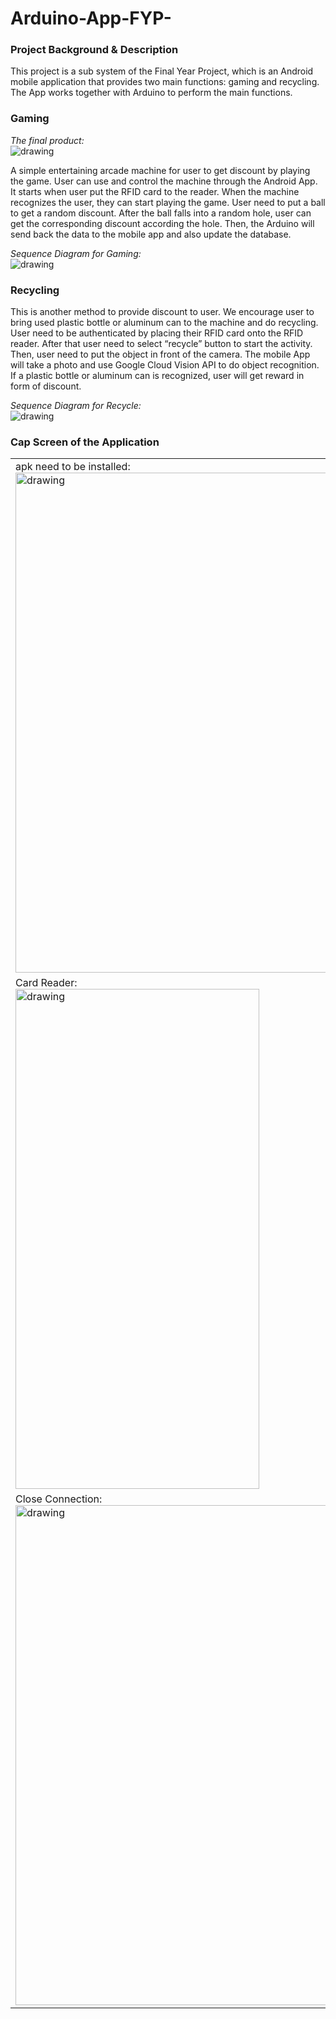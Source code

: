 # Arduino-App-FYP-

### Project Background & Description
This project is a sub system of the Final Year Project, which is an Android mobile application that provides two main functions: gaming and recycling. The App works together with Arduino to perform the main functions.

### Gaming
*The final product:* <br>
<img src="./img/gameGIF.gif" alt="drawing"/>

A simple entertaining arcade machine for user to get discount by playing the game. User can use and control the machine through the Android App. It starts when user put the RFID card to the reader. When the machine recognizes the user, they can start playing the game. User need to put a ball to get a random discount. After the ball falls into a random hole, user can get the corresponding discount according the hole. Then, the Arduino will send back the data to the mobile app and also update the database. 

*Sequence Diagram for Gaming:* <br>
<img src="./img/AES_Game.png" alt="drawing"/>

### Recycling
This is another method to provide discount to user. We encourage user to bring used plastic bottle or aluminum can to the machine and do recycling. User need to be authenticated by placing their RFID card onto the RFID reader. After that user need to select “recycle” button to start the activity. Then, user need to put the object in front of the camera. The mobile App will take a photo and use Google Cloud Vision API to do object recognition. If a plastic bottle or aluminum can is recognized, user will get reward in form of discount.

*Sequence Diagram for Recycle:* <br>
<img src="./img/AES_Recycle.png" alt="drawing"/>

### Cap Screen of the Application










<table>
  <tr>
    <td>
      apk need to be installed: <br>
      <img src="./img/apk.jpg" alt="drawing" height="800px"/>
    </td>
    <td>
      Grant Permission: <br>
      <img src="./img/permission.jpg" alt="drawing" height="800px"/>
    </td>
  </tr>
    <tr>
    <td>
      Card Reader: <br>
      <img src="./img/MFRC522 RFID reader.jpg" alt="drawing" height="800px" width="390px"/>
    </td>
    <td>
      Select Action: <br>
      <img src="./img/select action.jpg" alt="drawing" height="800px"/>
    </td>
  </tr>
  <tr>
    <td>
      Close Connection: <br>
      <img src="./img/closed connection.jpg" alt="drawing" height="800px"/>
    </td>
    <td>
      Final Layout: <br>
      <img src="./img/final layout.png" alt="drawing" height="800px"/>
    </td>
  </tr>
</table>
